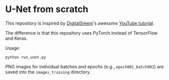 # U-Net from scratch

This repository is inspired by [DigitalSreeni](https://www.youtube.com/channel/UC34rW-HtPJulxr5wp2Xa04w/about)'s awesome 
[YouTube tutorial](https://www.youtube.com/watch?v=GAYJ81M58y8&t).

The difference is that this repository uses PyTorch instead of TensorFlow and Keras.

Usage:

```commandline
python run_unet.py
```

PNG images for individual batches and epochs (e.g., `epoch001_batch001`) are saved into the `images_training` directory.